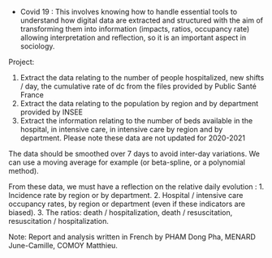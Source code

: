 - Covid 19 : This involves knowing how to handle essential tools to understand how digital data are extracted and structured with the aim of transforming them into information (impacts, ratios, occupancy rate) allowing interpretation and reflection, so it is an important aspect in sociology.

Project:

1. Extract the data relating to the number of people hospitalized, new shifts / day, the cumulative rate of dc from the files provided by Public Santé France
2. Extract the data relating to the population by region and by department provided by INSEE
3. Extract the information relating to the number of beds available in the hospital, in intensive care, in intensive care by region and by department. Please note these data are not updated for 2020-2021

The data should be smoothed over 7 days to avoid inter-day variations. We can use a moving average for example (or beta-spline, or a polynomial method).

From these data, we must have a reflection on the relative daily evolution :
    1. Incidence rate by region or by department.
    2. Hospital / intensive care occupancy rates, by region or department (even if these indicators are biased).
    3. The ratios: death / hospitalization, death / resuscitation, resuscitation / hospitalization.

Note: Report and analysis written in French by PHAM Dong Pha, MENARD June-Camille, COMOY Matthieu.
